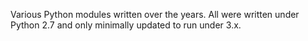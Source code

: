 Various Python modules written over the years. All were written under Python 2.7 and only minimally updated to run under 3.x.
